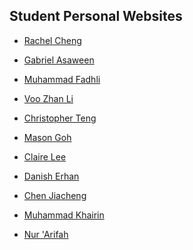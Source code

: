 ## Student Personal Websites

- [Rachel Cheng](https://raeyyyychael.github.io/EP1001/)

- [Gabriel Asaween](https://github.com/Gabriel-AS/EP1001-SP/blob/main/Main.html)

- [Muhammad Fadhli]()

- [Voo Zhan Li](https://v00zhanli.github.io/EP1001/)

- [Christopher Teng](https://eatpoopandgrowstrong.github.io/hub/)

- [Mason Goh]()

- [Claire Lee]()

- [Danish Erhan]()

- [Chen Jiacheng]()

- [Muhammad Khairin]()

- [Nur 'Arifah]()
